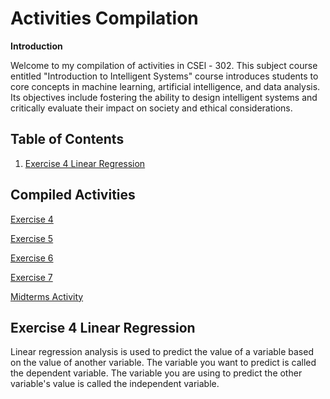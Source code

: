 # Activities Compilation

**Introduction**

Welcome to my compilation of activities in CSEl - 302. This subject course entitled "Introduction to Intelligent Systems" course introduces students to core concepts in machine learning, artificial intelligence, and data analysis. Its objectives include fostering the ability to design intelligent systems and critically evaluate their impact on society and ethical considerations.

## Table of Contents
1. [Exercise 4 Linear Regression](#exercise-4-linear-regression)

## Compiled Activities

<a href="2A_PINO_EXER4.ipynb">Exercise 4</a>

<a href="2A_PINO_EXER5.ipynb">Exercise 5</a>

<a href="2A_PINO_EXER6.ipynb">Exercise 6</a>

<a href="2A_PINO_EXER7.ipynb">Exercise 7</a>

<a href="2A_PINO_MIDTERM.ipynb">Midterms Activity</a>

## Exercise 4 Linear Regression

Linear regression analysis is used to predict the value of a variable based on the value of another variable. The variable you want to predict is called the dependent variable. The variable you are using to predict the other variable's value is called the independent variable.



